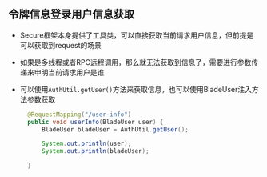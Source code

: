## 令牌信息登录用户信息获取
* Secure框架本身提供了工具类，可以直接获取当前请求用户信息，但前提是可以获取到request的场景

* 如果是多线程或者RPC远程调用，那么就无法获取到信息了，需要进行参数传递来申明当前请求用户是谁

* 可以使用`AuthUtil.getUser()`方法来获取信息，也可以使用BladeUser注入方法参数获取

  ~~~java
  	@RequestMapping("/user-info")
  	public void userInfo(BladeUser user) {
  		BladeUser bladeUser = AuthUtil.getUser();
  
  		System.out.println(user);
  		System.out.println(bladeUser);
  
  	}
  ~~~

  

